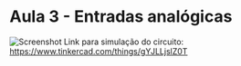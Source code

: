 # Aula 3 - Entradas analógicas
![Screenshot](Imagem%203.png)
Link para simulação do circuito: https://www.tinkercad.com/things/gYJLLjslZ0T
